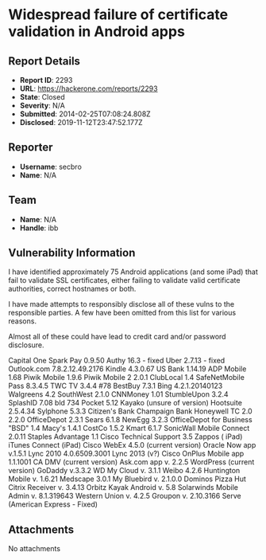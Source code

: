# Widespread failure of certificate validation in Android apps

## Report Details
- **Report ID**: 2293
- **URL**: https://hackerone.com/reports/2293
- **State**: Closed
- **Severity**: N/A
- **Submitted**: 2014-02-25T07:08:24.808Z
- **Disclosed**: 2019-11-12T23:47:52.177Z

## Reporter
- **Username**: secbro
- **Name**: N/A

## Team
- **Name**: N/A
- **Handle**: ibb

## Vulnerability Information
I have identified approximately 75 Android applications (and some iPad) that fail to validate SSL certificates, either failing to validate valid certificate authorities, correct hostnames or both.

I have made attempts to responsibly disclose all of these vulns to the responsible parties. A few have been omitted from this list for various reasons.

Almost all of these could have lead to credit card and/or password disclosure.

Capital One Spark Pay 0.9.50
Authy 16.3 - fixed
Uber 2.7.13 - fixed
Outlook.com 7.8.2.12.49.2176
Kindle 4.3.0.67
US Bank 1.14.19
ADP Mobile 1.68
Piwik Mobile 1.9.6
Piwik Mobile 2 2.0.1
ClubLocal 1.4
SafeNetMobile Pass 8.3.4.5
TWC TV 3.4.4 #78
BestBuy 7.3.1
Bing 4.2.1.20140123
Walgreens 4.2
SouthWest 2.1.0
CNNMoney 1.01
StumbleUpon 3.2.4
SplashID 7.08 bld 734
Pocket 5.12
Kayako (unsure of version)
Hootsuite 2.5.4.34
Sylphone 5.3.3
Citizen's Bank Champaign Bank
Honeywell TC 2.0 2.2.0
OfficeDepot 2.3.1
Sears 6.1.8
NewEgg 3.2.3
OfficeDepot for Business "BSD" 1.4
Macy's 1.4.1
CostCo 1.5.2
Kmart 6.1.7
SonicWall Mobile Connect 2.0.11
Staples Advantage 1.1
Cisco Technical Support 3.5
Zappos ( iPad)
iTunes Connect (iPad)
Cisco WebEx 4.5.0 (current version)
Oracle Now app v.1.5.1
Lync 2010 4.0.6509.3001
Lync 2013 (v?)
Cisco OnPlus Mobile app 1.1.1001
CA DMV (current version)
Ask.com app v. 2.2.5
WordPress (current version)
GoDaddy v.3.3.2
WD My Cloud v. 3.1.1
Weibo 4.2.6
Huntington Mobile v. 1.6.21
Medscape 3.0.1
My Bluebird v. 2.1.0.0
Dominos
Pizza Hut
Citrix Receiver v. 3.4.13
Orbitz
Kayak Android v. 5.8
Solarwinds Mobile Admin v. 8.1.319643 
Western Union v. 4.2.5
Groupon v. 2.10.3166
Serve (American Express - Fixed)





## Attachments
No attachments
